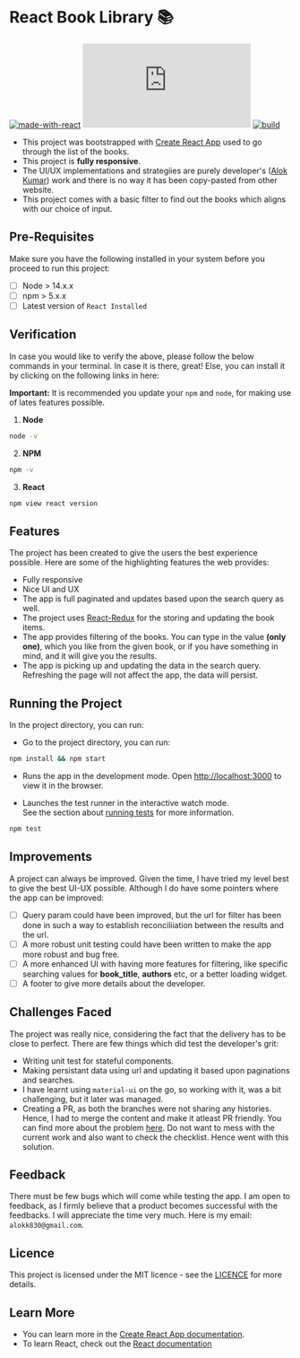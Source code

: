 # React Book Library 📚

[![made-with-react](https://img.shields.io/badge/Made%20with-React-1f425f.svg)](https://reactjs.org/)
[![GitHub license](https://badgen.net/github/license/Naereen/Strapdown.js)](https://github.com/Naereen/StrapDown.js/blob/master/LICENSE)
[![build](https://img.shields.io/appveyor/build/gruntjs/grunt)](https://pub.dev/packages/flutter_bounce#-analysis-tab-)

- This project was bootstrapped with [Create React App](https://github.com/facebook/create-react-app) used to go through the list of the books.
- This project is **fully responsive**.
- The UI/UX implementations and strategiies are purely developer's ([Alok Kumar](https://github.com/aloklearning)) work and there is no way it has been copy-pasted from other website.
- This project comes with a basic filter to find out the books which aligns with our choice of input.

## Pre-Requisites

Make sure you have the following installed in your system before you proceed to run this project:

- [ ] Node > 14.x.x
- [ ] npm > 5.x.x
- [ ] Latest version of `React Installed`

## Verification

In case you would like to verify the above, please follow the below commands in your terminal. In case it is there, great! Else, you can install it by clicking on the following links in here:

**Important:** It is recommended you update your `npm` and `node`, for making use of lates features possible.

1. **Node**

```bash
node -v
```

2. **NPM**

```bash
npm -v
```

3. **React**

```bash
npm view react version
```

## Features

The project has been created to give the users the best experience possible. Here are some of the highlighting features the web provides:

- Fully responsive
- Nice UI and UX
- The app is full paginated and updates based upon the search query as well.
- The project uses [React-Redux](https://react-redux.js.org/) for the storing and updating the book items.
- The app provides filtering of the books. You can type in the value **(only one)**, which you like from the given book, or if you have something in mind, and it will give you the results.
- The app is picking up and updating the data in the search query. Refreshing the page will not affect the app, the data will persist.

## Running the Project

In the project directory, you can run:

- Go to the project directory, you can run:

```bash
npm install && npm start
```

- Runs the app in the development mode.
  Open [http://localhost:3000](http://localhost:3000) to view it in the browser.

- Launches the test runner in the interactive watch mode.\
  See the section about [running tests](https://facebook.github.io/create-react-app/docs/running-tests) for more information.

```bash
npm test
```

## Improvements

A project can always be improved. Given the time, I have tried my level best to give the best UI-UX possible. Although I do have some pointers where the app can be improved:

- [ ] Query param could have been improved, but the url for filter has been done in such a way to establish reconciliiation between the results and the url.
- [ ] A more robust unit testing could have been written to make the app more robust and bug free.
- [ ] A more enhanced UI with having more features for filtering, like specific searching values for **book_title**, **authors** etc, or a better loading widget.
- [ ] A footer to give more details about the developer.

## Challenges Faced

The project was really nice, considering the fact that the delivery has to be close to perfect. There are few things which did test the developer's grit:

- Writing unit test for stateful components.
- Making persistant data using url and updating it based upon paginations and searches.
- I have learnt using `material-ui` on the go, so working with it, was a bit challenging, but it later was managed.
- Creating a PR, as both the branches were not sharing any histories. Hence, I had to merge the content and make it atleast PR friendly. You can find more about the problem [here](https://spences10.medium.com/git-allow-unrelated-histories-a39a3814b981). Do not want to mess with the current work and also want to check the checklist. Hence went with this solution.

## Feedback

There must be few bugs which will come while testing the app. I am open to feedback, as I firmly believe that a product becomes successful with the feedbacks. I will appreciate the time very much. Here is my email: `alokk830@gmail.com`.

## Licence

This project is licensed under the MIT licence - see the [LICENCE](https://github.com/aloklearning/react-book-library/blob/main/LICENCE) for more details.

## Learn More

- You can learn more in the [Create React App documentation](https://facebook.github.io/create-react-app/docs/getting-started).
- To learn React, check out the [React documentation](https://reactjs.org/)
